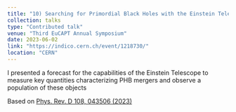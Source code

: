 ```yaml
---
title: "10) Searching for Primordial Black Holes with the Einstein Telescope"
collection: talks
type: "Contributed talk"
venue: "Third EuCAPT Annual Symposium"
date: 2023-06-02
link: "https://indico.cern.ch/event/1218730/"
location: "CERN"
---
```


I presented a forecast for the capabilities of the Einstein Telescope to measure key quantities characterizing PHB mergers and observe a population of these objects

Based on <a href="https://journals.aps.org/prd/abstract/10.1103/PhysRevD.108.043506" target="_blank" rel="noopener">Phys. Rev. D 108, 043506 (2023)</a>